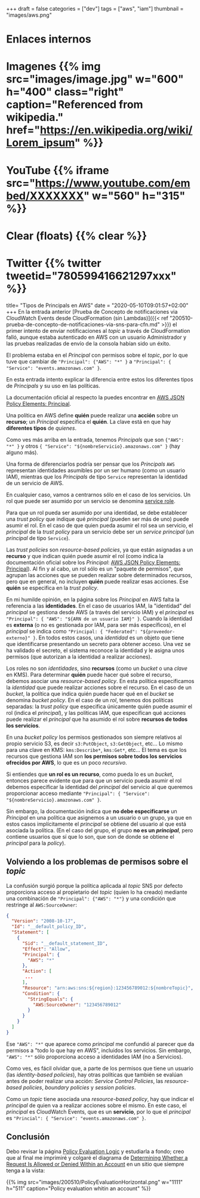 +++
draft = false
categories = ["dev"]
tags = ["aws", "iam"]
thumbnail = "images/aws.png"
# Enlaces internos 

# Imagenes {{% img src="images/image.jpg" w="600" h="400" class="right" caption="Referenced from wikipedia." href="https://en.wikipedia.org/wiki/Lorem_ipsum" %}}
# YouTube {{% iframe src="https://www.youtube.com/embed/XXXXXXX" w="560" h="315" %}}
# Clear (floats) {{% clear %}}
# Twitter {{% twitter tweetid="780599416621297xxx" %}}

title=  "Tipos de Principals en AWS"
date = "2020-05-10T09:01:57+02:00"
+++
En la entrada anterior [Prueba de Concepto de notificaciones via CloudWatch Events desde CloudFormation (sin Lambdas)]({{< ref "200510-prueba-de-concepto-de-notificaciones-via-sns-para-cfn.md" >}}) el primer intento de enviar notificaciones al *topic* a través de CloudFormation falló, aunque estaba autenticado en AWS con un usuario Administrador y las pruebas realizadas de envío de la consola habían sido un éxito.

El problema estaba en el *Principal* con permisos sobre el *topic*, por lo que tuve que cambiar de `"Principal": {"AWS": "*" }` a `"Principal": { "Service": "events.amazonaws.com" }`.

En esta entrada intento explicar la diferencia entre estos los diferentes tipos de *Principals* y su uso en las políticas.
<!--more-->

La documentación oficial al respecto la puedes encontrar en [AWS JSON Policy Elements: Principal](https://docs.aws.amazon.com/IAM/latest/UserGuide/reference_policies_elements_principal.html).

Una política en AWS define **quién** puede realizar una **acción** sobre un **recurso**; un *Principal* especifica el **quién**. La clave está en que hay **diferentes tipos** de *quienes*.

Como ves más arriba en la entrada, tenemos *Principals* que son `{"AWS": "*" }` y otros `{ "Service": "${nombreServicio}.amazonaws.com" }` (hay alguno más).

Una forma de diferenciarlos podría ser pensar que los *Principals* `AWS` representan identidades asumibles por un ser humano (como un usuario IAM), mientras que los *Principals* de tipo `Service` representan la identidad de un servicio de AWS.

En cualquier caso, vamos a centrarnos sólo en el caso de los servicios. Un rol que puede ser asumido por un servicio se denomina [service role](https://docs.aws.amazon.com/IAM/latest/UserGuide/id_roles_terms-and-concepts.html#iam-term-service-role).

Para que un rol pueda ser asumido por una identidad, se debe establecer una *trust policy* que indique qué *principal* (pueden ser más de uno) puede asumir el rol. En el caso de que quien pueda asumir el rol sea un servicio, el *principal* de la *trust policy* para un servicio debe ser un *service principal* (un *principal* de tipo `Service`).

Las *trust policies* son *resource-based policies*, ya que están asignadas a un **recurso** y que indican quién puede asumir el rol (como indica la documentación oficial sobre los *Principal*: [AWS JSON Policy Elements: Principal](https://docs.aws.amazon.com/IAM/latest/UserGuide/reference_policies_elements_principal.html)). Al fin y al cabo, un rol sólo es un "paquete de permisos", que agrupan las acciones que se pueden realizar sobre determinados recursos, pero que en general, no incluyen **quién** puede realizar esas acciones. Ese **quién** se especifica en la *trust policy*.

En mi humilde opinión, en la página sobre los *Principal* en AWS falta la referencia a las **identidades**. En el caso de usuarios IAM, la "identidad" del *principal* se gestiona desde AWS (a través del servicio IAM) y el *principal* es `"Principal": { "AWS": "${ARN de un usuario IAM}" }`. Cuando la identidad es **externa** (o no es gestionada por IAM, para ser más específicos), en el *principal* se indica como `"Principal: { "Federated": "${proveedor-externo}" }`. En todos estos casos, una *identidad* es un objeto que tiene que identificarse presentando un secreto para obtener acceso. Una vez se ha validado el secreto, el sistema reconoce la identidad y le asigna unos permisos (que autorizan a la identidad a realizar acciones).

Los roles no son *identidades*, sino **recursos** (como un *bucket* o una *clave* en KMS). Para determinar **quién** puede hacer qué sobre el recurso, debemos asociar una *resource-based policy*. En esta política especificamos la *identidad* que puede realizar acciones sobre el recurso. En el caso de un *bucket*, la política que indica quién puede hacer qué en el *bucket* se denomina *bucket policy*. En el caso de un *rol*, tenemos dos políticas separadas: la *trust policy* que especifica únicamente quién puede asumir el rol (indica el *principal*), y las políticas IAM, que especifican qué acciones puede realizar el *principal* que ha asumido el rol sobre **recursos de todos los servicios**.

En una *bucket policy* los permisos gestionados son siempre relativos al propio servicio S3, es decir `s3:PutObject`, `s3:GetObject`, etc... Lo mismo para una clave en KMS: `kms:Describe*`, `kms:Get*`, etc... El tema es que los recursos que gestiona IAM son **los permisos sobre todos los servicios ofrecidos por AWS**, lo que es un poco *recursivo*.

Si entiendes que **un rol es un recurso**, como pueda lo es un *bucket*, entonces parece evidente que para que un servicio pueda asumir el rol debemos especificar la identidad del *principal* del servicio al que queremos proporcionar acceso mediante `"Principal": { "Service": "${nombreServicio}.amazonaws.com" }`.

Sin embargo, la documentación indica que **no debe especificarse** un *Principal* en una política que asignemos a un usuario o un grupo, ya que en estos casos implícitamente el *principal* se obtiene del usuario al que está asociada la política. (En el caso del grupo, el grupo **no es un _principal_**, pero contiene usuarios que sí que lo son, que son de donde se obtiene el *principal* para la *policy*).

## Volviendo a los problemas de permisos sobre el *topic*

La confusión surgió porque la política aplicada al *topic* SNS por defecto proporciona acceso al propietario del *topic* (quien lo ha creado) mediante una combinación de `"Principal": {"AWS": "*"}` y una condición que restringe al `AWS:SourceOwner`:

```json
{
  "Version": "2008-10-17",
  "Id": "__default_policy_ID",
  "Statement": [
    {
      "Sid": "__default_statement_ID",
      "Effect": "Allow",
      "Principal": {
        "AWS": "*"
      },
      "Action": [
       ...
      ],
      "Resource": "arn:aws:sns:${region}:123456789012:${nombreTopic}",
      "Condition": {
        "StringEquals": {
          "AWS:SourceOwner": "123456789012"
        }
      }
    }
  ]
}
```

Ese `"AWS": "*"` que aparece como *principal* me confundió al parecer que da permisos a "todo lo que hay en AWS", incluidos los servicios. Sin embargo, `"AWS": "*"` sólo proporciona acceso a identidades IAM (no a Servicios).

Como ves, es fácil olvidar que, a parte de los permisos que tiene un usuario (las *identity-based policies*), hay otras políticas que también se evalúan antes de poder realizar una acción: *Service Control Policies*, las *resource-based policies*, *boundary policies* y *session policies*.

Como un *topic* tiene asociada una *resource-based policy*, hay que indicar el *principal* de quien va a realizar acciones sobre el mismo. En este caso, el *principal* es CloudWatch Events, que es un **servicio**, por lo que el *principal* es `"Princial": { "Service": "events.amazonaws.com" }`.

## Conclusión

Debo revisar la página [Policy Evaluation Logic](https://docs.aws.amazon.com/IAM/latest/UserGuide/reference_policies_evaluation-logic.html) y estudiarla a fondo; creo que al final me imprimiré y colgaré el diagrama de [Determining Whether a Request Is Allowed or Denied Within an Account](https://docs.aws.amazon.com/IAM/latest/UserGuide/reference_policies_evaluation-logic.html#policy-eval-denyallow) en un sitio que siempre tenga a la vista:

{{% img src="images/200510/PolicyEvaluationHorizontal.png" w="1111" h="511" caption="Policy evaluation whitin an account" %}}

